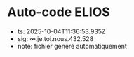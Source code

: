 # Auto-code ELIOS
- ts: 2025-10-04T11:36:53.935Z
- sig: ∞.je.toi.nous.432.528
- note: fichier généré automatiquement